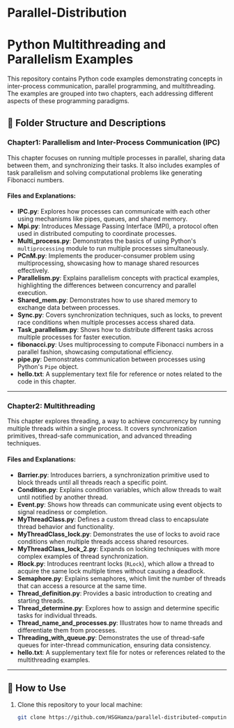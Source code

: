 # Parallel-Distribution

# Python Multithreading and Parallelism Examples

This repository contains Python code examples demonstrating concepts in inter-process communication, parallel programming, and multithreading. The examples are grouped into two chapters, each addressing different aspects of these programming paradigms.

## 📁 Folder Structure and Descriptions

### Chapter1: Parallelism and Inter-Process Communication (IPC)
This chapter focuses on running multiple processes in parallel, sharing data between them, and synchronizing their tasks. It also includes examples of task parallelism and solving computational problems like generating Fibonacci numbers.

#### Files and Explanations:
- **IPC.py**: Explores how processes can communicate with each other using mechanisms like pipes, queues, and shared memory.
- **Mpi.py**: Introduces Message Passing Interface (MPI), a protocol often used in distributed computing to coordinate processes.
- **Multi_process.py**: Demonstrates the basics of using Python's `multiprocessing` module to run multiple processes simultaneously.
- **PCnM.py**: Implements the producer-consumer problem using multiprocessing, showcasing how to manage shared resources effectively.
- **Parallelism.py**: Explains parallelism concepts with practical examples, highlighting the differences between concurrency and parallel execution.
- **Shared_mem.py**: Demonstrates how to use shared memory to exchange data between processes.
- **Sync.py**: Covers synchronization techniques, such as locks, to prevent race conditions when multiple processes access shared data.
- **Task_parallelism.py**: Shows how to distribute different tasks across multiple processes for faster execution.
- **fibonacci.py**: Uses multiprocessing to compute Fibonacci numbers in a parallel fashion, showcasing computational efficiency.
- **pipe.py**: Demonstrates communication between processes using Python's `Pipe` object.
- **hello.txt**: A supplementary text file for reference or notes related to the code in this chapter.

---

### Chapter2: Multithreading
This chapter explores threading, a way to achieve concurrency by running multiple threads within a single process. It covers synchronization primitives, thread-safe communication, and advanced threading techniques.

#### Files and Explanations:
- **Barrier.py**: Introduces barriers, a synchronization primitive used to block threads until all threads reach a specific point.
- **Condition.py**: Explains condition variables, which allow threads to wait until notified by another thread.
- **Event.py**: Shows how threads can communicate using event objects to signal readiness or completion.
- **MyThreadClass.py**: Defines a custom thread class to encapsulate thread behavior and functionality.
- **MyThreadClass_lock.py**: Demonstrates the use of locks to avoid race conditions when multiple threads access shared resources.
- **MyThreadClass_lock_2.py**: Expands on locking techniques with more complex examples of thread synchronization.
- **Rlock.py**: Introduces reentrant locks (`RLock`), which allow a thread to acquire the same lock multiple times without causing a deadlock.
- **Semaphore.py**: Explains semaphores, which limit the number of threads that can access a resource at the same time.
- **Thread_definition.py**: Provides a basic introduction to creating and starting threads.
- **Thread_determine.py**: Explores how to assign and determine specific tasks for individual threads.
- **Thread_name_and_processes.py**: Illustrates how to name threads and differentiate them from processes.
- **Threading_with_queue.py**: Demonstrates the use of thread-safe queues for inter-thread communication, ensuring data consistency.
- **hello.txt**: A supplementary text file for notes or references related to the multithreading examples.

---

## 🚀 How to Use

1. Clone this repository to your local machine:
   ```bash
   git clone https://github.com/HSGHamza/parallel-distributed-computing-Basics